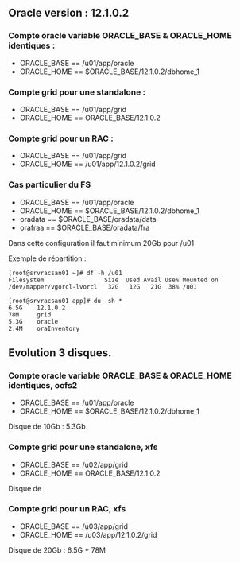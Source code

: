## Oracle version : 12.1.0.2

### Compte oracle variable ORACLE_BASE & ORACLE_HOME identiques :
 * ORACLE_BASE == /u01/app/oracle
 * ORACLE_HOME == $ORACLE_BASE/12.1.0.2/dbhome_1

### Compte grid pour une standalone :
 * ORACLE_BASE == /u01/app/grid
 * ORACLE_HOME == ORACLE_BASE/12.1.0.2

### Compte grid pour un RAC :
 * ORACLE_BASE == /u01/app/grid
 * ORACLE_HOME == /u01/app/12.1.0.2/grid

### Cas particulier du FS
 * ORACLE_BASE == /u01/app/oracle
 * ORACLE_HOME == $ORACLE_BASE/12.1.0.2/dbhome_1
 * oradata     == $ORACLE_BASE/oradata/data
 * orafraa     == $ORACLE_BASE/oradata/fra

Dans cette configuration il faut minimum 20Gb pour /u01

Exemple de répartition :

	[root@srvracsan01 ~]# df -h /u01
	Filesystem                 Size  Used Avail Use% Mounted on
	/dev/mapper/vgorcl-lvorcl   32G   12G   21G  38% /u01

	[root@srvracsan01 app]# du -sh *
	6.5G    12.1.0.2
	78M     grid
	5.3G    oracle
	2.4M    oraInventory

## Evolution 3 disques.

### Compte oracle variable ORACLE_BASE & ORACLE_HOME identiques, ocfs2
 * ORACLE_BASE == /u01/app/oracle
 * ORACLE_HOME == $ORACLE_BASE/12.1.0.2/dbhome_1

Disque de 10Gb : 5.3Gb

### Compte grid pour une standalone, xfs
 * ORACLE_BASE == /u02/app/grid
 * ORACLE_HOME == ORACLE_BASE/12.1.0.2

Disque de 

### Compte grid pour un RAC, xfs
 * ORACLE_BASE == /u03/app/grid
 * ORACLE_HOME == /u03/app/12.1.0.2/grid

Disque de 20Gb	: 6.5G + 78M
